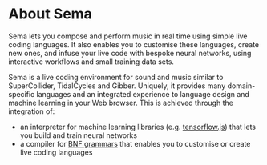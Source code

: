 # About Sema

Sema lets you compose and perform music in real time using simple live coding languages. It also enables you to customise these languages, create new ones, and infuse your live code with bespoke neural networks, using interactive workflows and small training data sets.

Sema is a live coding environment for sound and music similar to SuperCollider, TidalCycles and Gibber. Uniquely, it provides many domain-specific languages and an integrated experience to language design and machine learning in your Web browser. This is achieved through the integration of:

- an interpreter for machine learning libraries (e.g. [tensorflow.js](https://www.tensorflow.org/js/)) that lets you build and train neural networks
- a compiler for [BNF grammars](https://hardmath123.github.io/earley.html") that enables you to customise or create live coding languages